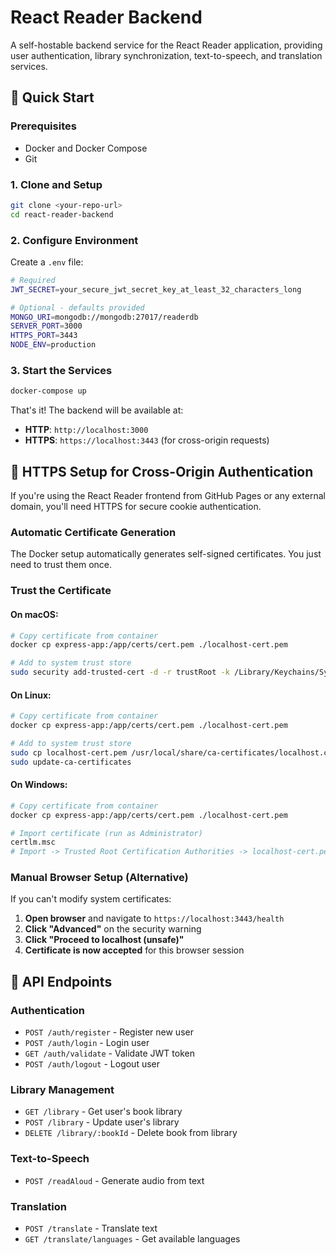 # React Reader Backend

A self-hostable backend service for the React Reader application, providing user authentication, library synchronization, text-to-speech, and translation services.

## 🚀 Quick Start

### Prerequisites
- Docker and Docker Compose
- Git

### 1. Clone and Setup
```bash
git clone <your-repo-url>
cd react-reader-backend
```

### 2. Configure Environment
Create a `.env` file:
```bash
# Required
JWT_SECRET=your_secure_jwt_secret_key_at_least_32_characters_long

# Optional - defaults provided
MONGO_URI=mongodb://mongodb:27017/readerdb
SERVER_PORT=3000
HTTPS_PORT=3443
NODE_ENV=production
```

### 3. Start the Services
```bash
docker-compose up
```

That's it! The backend will be available at:
- **HTTP**: `http://localhost:3000`
- **HTTPS**: `https://localhost:3443` (for cross-origin requests)

## 🔐 HTTPS Setup for Cross-Origin Authentication

If you're using the React Reader frontend from GitHub Pages or any external domain, you'll need HTTPS for secure cookie authentication.

### Automatic Certificate Generation
The Docker setup automatically generates self-signed certificates. You just need to trust them once.

### Trust the Certificate

#### On macOS:
```sh
# Copy certificate from container
docker cp express-app:/app/certs/cert.pem ./localhost-cert.pem

# Add to system trust store
sudo security add-trusted-cert -d -r trustRoot -k /Library/Keychains/System.keychain localhost-cert.pem
```

#### On Linux:
```sh
# Copy certificate from container
docker cp express-app:/app/certs/cert.pem ./localhost-cert.pem

# Add to system trust store
sudo cp localhost-cert.pem /usr/local/share/ca-certificates/localhost.crt
sudo update-ca-certificates
```

#### On Windows:
```sh
# Copy certificate from container
docker cp express-app:/app/certs/cert.pem ./localhost-cert.pem

# Import certificate (run as Administrator)
certlm.msc
# Import -> Trusted Root Certification Authorities -> localhost-cert.pem
```

### Manual Browser Setup (Alternative)
If you can't modify system certificates:

1. **Open browser** and navigate to `https://localhost:3443/health`
2. **Click "Advanced"** on the security warning
3. **Click "Proceed to localhost (unsafe)"**
4. **Certificate is now accepted** for this browser session

## 📡 API Endpoints

### Authentication
- `POST /auth/register` - Register new user
- `POST /auth/login` - Login user  
- `GET /auth/validate` - Validate JWT token
- `POST /auth/logout` - Logout user

### Library Management
- `GET /library` - Get user's book library
- `POST /library` - Update user's library
- `DELETE /library/:bookId` - Delete book from library

### Text-to-Speech
- `POST /readAloud` - Generate audio from text

### Translation  
- `POST /translate` - Translate text
- `GET /translate/languages` - Get available languages